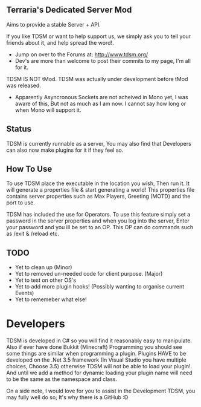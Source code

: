 Terraria's Dedicated Server Mod
-------------

Aims to provide a stable Server + API.

If you like TDSM or want to help support us, we simply ask you to tell your friends about it, and help spread the word!.

* Jump on over to the Forums at: http://www.tdsm.org/
* Dev's are more than welcome to post their commits to my page, I'm all for it. 


TDSM IS NOT tMod. TDSM was actually under development before tMod was released.

-
	Apparently Asyncronous Sockets are not acheived in Mono yet, I was aware of this, But not as much as I am now.
	I cannot say how long or when Mono will support it.


Status
-------------
TDSM is currently runnable as a server, You may also find that Developers can also now make plugins for it if they feel so.

How To Use
-------------
To use TDSM place the executable in the location you wish, Then run it. It will generate a properties file & start generating a world!
This properties file contains server properties such as Max Players, Greeting (MOTD) and the port to use.

TDSM has included the use for Operators. To use this feature simply set a password in the server properties and when you log into the server, Enter your password and you ill be set to an OP. This OP can do commands such as /exit & /reload etc.

TODO
-------------
* Yet to clean up (Minor)
* Yet to removed un-needed code for client purpose. (Major)
* Yet to test on other OS's
* Yet to add more plugin hooks! (Possibly wanting to organise current Events)
* Yet to rememeber what else!

Developers
=============
TDSM is developed in C# so you will find it reasonably easy to manipulate. Also if ever have done Bukkit (Minecraft) Programming you should see some things are similar when programming a plugin.
Plugins HAVE to be developed on the .Net 3.5 framework (In Visual Studio you have multiple choices, Choose 3.5) otherwise TDSM will not be able to load your plugin!. And until we add a method for dynamic loading your plugin name will need to be the same as the namespace and class.

On a side note, 
I would love for you to assist in the Development TDSM, you may fully well do so; It's why there is a GitHub :D


